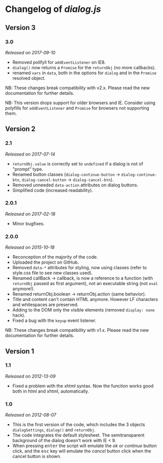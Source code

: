 # Changelog of *dialog.js* #

## Version 3 ##

### 3.0 ###

*Released on 2017-09-10*

- Removed polifyll for `addEventListener` on IE8.
- `dialog()` now returns a `Promise` for the `returnObj` (no more callbacks).
- renamed `vars` in `data`, both in the options for `dialog` and in the `Promise` resolved object.

NB: These changes break compatibility with v2.x. Please read the new documentation for further details.

NB: This version drops support for older browsers and IE. Consider using polyfills for `addEventListener` and `Promise` for browsers not supporting them.


## Version 2 ##

### 2.1 ###

*Released on 2017-07-14*

- `returnObj.value` is correctly set to `undefined` if a dialog is not of "prompt" type.
- Renamed button classes (`dialog-continue-button` → `dialog-continue-btn`, `dialog-cancel-button` → `dialog-cancel-btn`).
- Removed unneeded `data-action` attributes on dialog buttons.
- Simplified code (increased readability).

### 2.0.1 ###

*Released on 2017-02-18*

- Minor bugfixes.

### 2.0.0 ###

*Released on 2015-10-18*

- Reconception of the majority of the code.
- Uploaded the project on GitHub.
- Removed `data-*` attributes for styling, now using classes (refer to style.css file to see new classes used).
- Renamed callBack → callback, is now a reference to a function (with `returnObj` passed as first argument), not an executable string (not `eval` anymore!).
- Renamed returnObj.boolean → returnObj.action (same behavior).
- Title and content can't contain HTML anymore. However LF characters and whitespaces are preserved.
- Adding to the DOM only the visible elements (removed `display: none` hack).
- Fixed a bug with the `keyup` event listener.

NB: These changes break compatibility with v1.x. Please read the new documentation for further details.


## Version 1 ##

### 1.1 ###

*Released on 2012-13-09*

- Fixed a problem with the xhtml syntax. Now the function works good both in html and xhtml, automatically.

### 1.0 ###

*Released on 2012-08-07*

- This is the first version of the code, which includes the 3 objects `dialogSettings`, `dialog()` and `returnObj`.
- The code integrates the default stylesheet. The semitransparent background of the dialog doesn't work with IE < 9.
- When pressing <kbd>enter</kbd> the script will emulate the *ok* or *continue* button click, and the <kbd>esc</kbd> key will emulate the *cancel* button click when the cancel button is shown.
